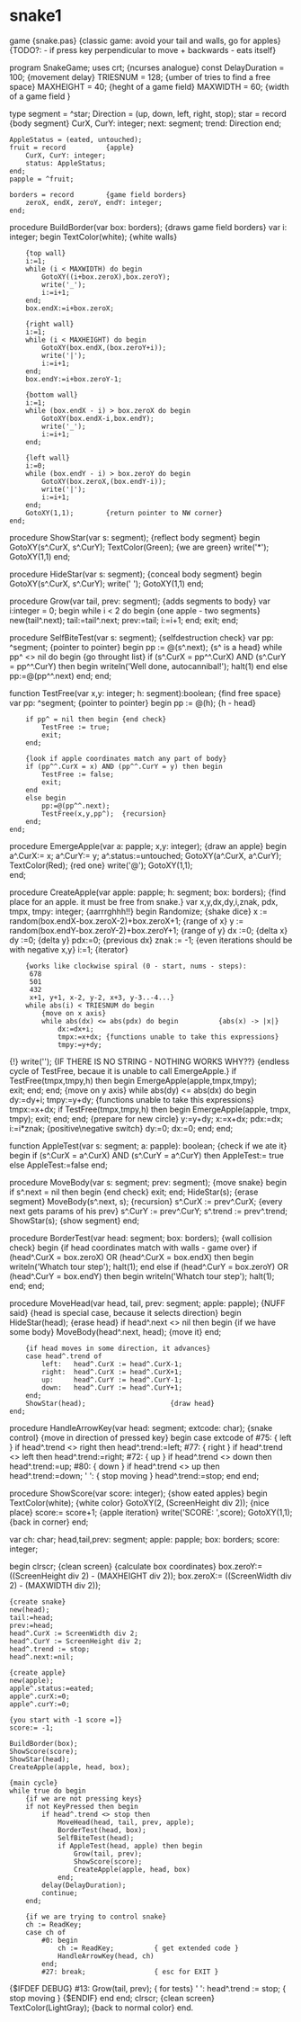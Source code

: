 # snake1
game
{snake.pas}
{classic game: avoid your tail and walls, go for apples}
{TODO?:	- if press key perpendicular to move + backwards - eats itself}

program SnakeGame;
uses crt;	{ncurses analogue}
const
	DelayDuration = 100;	{movement delay}
	TRIESNUM = 128;			{umber of tries to find a free space}
	MAXHEIGHT = 40;			{heght of a game field}
	MAXWIDTH = 60;			{width of a game field }
	
type
	segment = ^star;
	Direction = (up, down, left, right, stop);
	star = record			{body segment}
		CurX, CurY: integer;
		next: segment;
		trend: Direction
	end;

	AppleStatus = (eated, untouched);
	fruit = record			{apple}
		CurX, CurY: integer;
		status: AppleStatus;
	end;
	papple = ^fruit;

	borders = record		{game field borders}
		zeroX, endX, zeroY, endY: integer;
	end;

procedure BuildBorder(var box: borders);	{draws game field borders}
	var
		i: integer;
	begin
		TextColor(white);	{white walls}
		
		{top wall}
		i:=1;
		while (i < MAXWIDTH) do begin		
			GotoXY((i+box.zeroX),box.zeroY);
			write('_');
			i:=i+1;
		end;
		box.endX:=i+box.zeroX;
		
		{right wall}
		i:=1;
		while (i < MAXHEIGHT) do begin	
			GotoXY(box.endX,(box.zeroY+i));
			write('|');
			i:=i+1;
		end;
		box.endY:=i+box.zeroY-1;

		{bottom wall}
		i:=1;
		while (box.endX - i) > box.zeroX do begin
			GotoXY(box.endX-i,box.endY);
			write('_');
			i:=i+1;
		end;

		{left wall}
		i:=0;
		while (box.endY - i) > box.zeroY do begin
			GotoXY(box.zeroX,(box.endY-i));
			write('|');
			i:=i+1;
		end;
		GotoXY(1,1);		{return pointer to NW corner}
	end;

procedure ShowStar(var s: segment);				{reflect body segment}
	begin
		GotoXY(s^.CurX, s^.CurY);
		TextColor(Green);	{we are green}
		write('*');
		GotoXY(1,1)
	end;

procedure HideStar(var s: segment);				{conceal body segment}
	begin
		GotoXY(s^.CurX, s^.CurY);
		write(' ');
		GotoXY(1,1)
	end;

procedure Grow(var tail, prev: segment);		{adds segments to body}
	var i:integer = 0;
	begin
		while i < 2 do begin {one apple - two segments}
			new(tail^.next);
			tail:=tail^.next;
			prev:=tail;
			i:=i+1;
		end;
		exit;
	end;

procedure SelfBiteTest(var s: segment);			{selfdestruction check}
	var
		pp: ^segment;				{pointer to pointer}
	begin
		pp := @(s^.next);			{s^ is a head}
		while pp^ <> nil do begin	{go throught list}
			if (s^.CurX = pp^^.CurX) AND (s^.CurY = pp^^.CurY) then begin
				writeln('Well done, autocannibal!');
				halt(1)
			end
			else
				pp:=@(pp^^.next)
		end;
	end;

function TestFree(var x,y: integer; h: segment):boolean; {find free space}
	var
		pp: ^segment;			{pointer to pointer}
	begin
		pp := @(h);				{h - head}

		if pp^ = nil then begin	{end check}
			TestFree := true;
			exit;
		end;
		
		{look if apple coordinates match any part of body}
		if (pp^^.CurX = x) AND (pp^^.CurY = y) then begin
			TestFree := false;
			exit;
		end
		else begin
			pp:=@(pp^^.next);
			TestFree(x,y,pp^);	{recursion}
		end;
	end;

procedure EmergeApple(var a: papple; x,y: integer);		{draw an apple}
	begin
		a^.CurX:= x;
		a^.CurY:= y;
		a^.status:=untouched;
		GotoXY(a^.CurX, a^.CurY);
		TextColor(Red);		{red one}
		write('@');
		GotoXY(1,1);			
	end;

procedure CreateApple(var apple: papple; h: segment; box: borders);
{find place for an apple. it must be free from snake.}
	var
		x,y,dx,dy,i,znak, pdx, tmpx, tmpy: integer;		{aarrrghhh!!}
	begin
		Randomize;										{shake dice}
		x := random(box.endX-box.zeroX-2)+box.zeroX+1;	{range of x}
		y := random(box.endY-box.zeroY-2)+box.zeroY+1;	{range of y}
		dx :=0;		{delta x}
		dy :=0;		{delta y}
		pdx:=0;		{previous dx}
		znak := -1;	{even iterations should be with negative x,y}
		i:=1;		{iterator}

		{works like clockwise spiral (0 - start, nums - steps):
		 678
		 501
		 432
		 x+1, y+1, x-2, y-2, x+3, y-3..-4...}
		while abs(i) < TRIESNUM do begin
			{move on x axis}
			while abs(dx) <= abs(pdx) do begin			{abs(x) -> |x|}
				dx:=dx+i;
				tmpx:=x+dx;	{functions unable to take this expressions}
				tmpy:=y+dy;
{!}					write(''); {IF THERE IS NO STRING - NOTHING WORKS WHY??}
{endless cycle of TestFree, becaue it is unable to call EmergeApple.}
				if TestFree(tmpx,tmpy,h) then begin
					EmergeApple(apple,tmpx,tmpy);		
					exit;
				end;
			end;
			{move on y axis}
			while abs(dy) <= abs(dx) do begin
				dy:=dy+i;
				tmpy:=y+dy;	{functions unable to take this expressions}
				tmpx:=x+dx;
				if TestFree(tmpx,tmpy,h) then begin
					EmergeApple(apple, tmpx, tmpy);
					exit;
				end;
			end;
			{prepare for new circle}
			y:=y+dy;
			x:=x+dx;
			pdx:=dx;
			i:=i*znak;	{positive\negative switch}
			dy:=0;
			dx:=0;
		end;
	end;

function AppleTest(var s: segment; a: papple): boolean;	{check if we ate it}
	begin
		if (s^.CurX = a^.CurX) AND (s^.CurY = a^.CurY) then
			AppleTest:= true
		else
			AppleTest:=false
	end;

procedure MoveBody(var s: segment; prev: segment);		{move snake}
	begin
		if s^.next = nil then begin		{end check}
			exit;
		end;
		HideStar(s);					{erase segment}
		MoveBody(s^.next, s);			{recursion}
		s^.CurX  := prev^.CurX;			{every next gets params of his prev}
		s^.CurY  := prev^.CurY;
		s^.trend := prev^.trend;
		ShowStar(s);					{show segment}
	end;

procedure BorderTest(var head: segment; box: borders);	{wall collision check}
	begin
		{if head coordinates match with walls - game over}
		if (head^.CurX = box.zeroX) OR (head^.CurX = box.endX) then begin
			writeln('Whatch tour step');
			halt(1);
		end
		else
		if (head^.CurY = box.zeroY) OR (head^.CurY = box.endY) then begin
			writeln('Whatch tour step');
			halt(1);
		end;
	end;

procedure MoveHead(var head, tail, prev: segment; apple: papple); {NUFF said}
	{head is special case, because it selects direction}
	begin
		HideStar(head);						{erase head}
		if head^.next <> nil then begin		{if we have some body}
			MoveBody(head^.next, head);		{move it}
		end;
		
		{if head moves in some direction, it advances}
		case head^.trend of
			left:	head^.CurX := head^.CurX-1;
			right:	head^.CurX := head^.CurX+1; 
			up:		head^.CurY := head^.CurY-1; 
			down:	head^.CurY := head^.CurY+1; 
		end;
		ShowStar(head);						{draw head}
	end;

procedure HandleArrowKey(var head: segment; extcode: char);	{snake control}
{move in direction of pressed key}
	begin
		case extcode of
			#75: { left }
				if head^.trend <> right then
					head^.trend:=left;
			#77: { right }
				if head^.trend <> left then
					head^.trend:=right;
			#72: { up }
				if head^.trend <> down then
					head^.trend:=up;
			#80: { down }
				if head^.trend <> up then
					head^.trend:=down;
			' ': { stop moving }
				head^.trend:=stop;
		end
	end;

procedure ShowScore(var score: integer);	{show eated apples}
	begin
		TextColor(white);					{white color}
		GotoXY(2, (ScreenHeight div 2));	{nice place}
		score:= score+1;					{apple iteration}
		write('SCORE: ',score);
		GotoXY(1,1);						{back in corner}
	end;

var
	ch: char;
	head,tail,prev: segment;
	apple: papple;
	box: borders;
	score: integer;

begin
	clrscr;			{clean screen}
	{calculate box coordinates}
	box.zeroY:= ((ScreenHeight div 2) - (MAXHEIGHT div 2));
	box.zeroX:= ((ScreenWidth div 2) - (MAXWIDTH div 2));
	
	{create snake}
	new(head);
	tail:=head;
	prev:=head;
	head^.CurX := ScreenWidth div 2;
	head^.CurY := ScreenHeight div 2;
	head^.trend := stop;	
	head^.next:=nil;
	
	{create apple}
	new(apple);
	apple^.status:=eated;
	apple^.curX:=0;
	apple^.curY:=0;
	
	{you start with -1 score =]}
	score:= -1;

	BuildBorder(box);
	ShowScore(score);
	ShowStar(head);
	CreateApple(apple, head, box);
	
	{main cycle}
	while true do begin
		{if we are not pressing keys}
		if not KeyPressed then begin
			if head^.trend <> stop then
				MoveHead(head, tail, prev, apple);
				BorderTest(head, box);
				SelfBiteTest(head);
				if AppleTest(head, apple) then begin
					Grow(tail, prev);
					ShowScore(score);
					CreateApple(apple, head, box)
				end;
			delay(DelayDuration);
			continue;
		end;
		
		{if we are trying to control snake}
		ch := ReadKey;
		case ch of
			#0: begin
				ch := ReadKey;			{ get extended code }
				HandleArrowKey(head, ch)
			end;
			#27: break; 				{ esc for EXIT }
{$IFDEF DEBUG}
			#13: Grow(tail, prev);		{ for tests} 
			' ': head^.trend := stop;	{ stop moving }
{$ENDIF}
		end
	end;
	clrscr;								{clean screen}
	TextColor(LightGray);				{back to normal color}
end.
